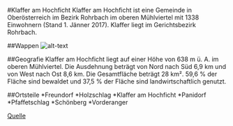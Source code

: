#Klaffer am Hochficht
Klaffer am Hochficht ist eine Gemeinde in Oberösterreich im Bezirk Rohrbach im oberen Mühlviertel mit 1338 Einwohnern (Stand 1. Jänner 2017).
Klaffer liegt im Gerichtsbezirk Rohrbach.

##Wappen
![alt-text](https://de.wikipedia.org/wiki/Datei:Wappen_at_klaffer_am_hochficht.png)

##Geografie
Klaffer am Hochficht liegt auf einer Höhe von 638 m ü. A. im oberen Mühlviertel.
Die Ausdehnung beträgt von Nord nach Süd 6,9 km und von West nach Ost 8,6 km. Die Gesamtfläche beträgt 28 km². 59,6 % der Fläche sind bewaldet und 37,5 % der Fläche sind landwirtschaftlich genutzt.

##Ortsteile
  *Freundorf
  *Holzschlag
  *Klaffer am Hochficht
  *Panidorf
  *Pfaffetschlag
  *Schönberg
  *Vorderanger
  
[Quelle](https://de.wikipedia.org/wiki/Klaffer_am_Hochficht)